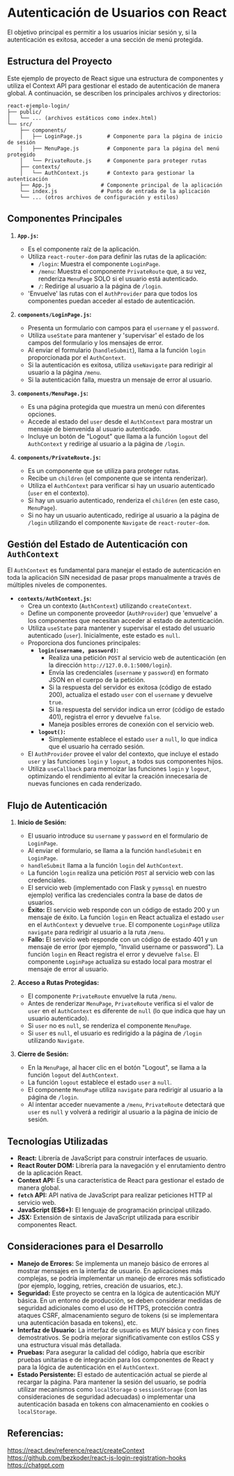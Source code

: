 # Autenticación de Usuarios con React

El objetivo principal es permitir a los usuarios iniciar sesión y, si la autenticación es exitosa, acceder a una sección de menú protegida.

## Estructura del Proyecto

Este ejemplo de proyecto de React sigue una estructura de componentes y utiliza el Context API para gestionar el estado de autenticación de manera global. A continuación, se describen los principales archivos y directorios:

```
react-ejemplo-login/
├── public/
│   └── ... (archivos estáticos como index.html)
└── src/
    ├── components/
    │   ├── LoginPage.js        # Componente para la página de inicio de sesión
    │   ├── MenuPage.js         # Componente para la página del menú protegido
    │   └── PrivateRoute.js     # Componente para proteger rutas
    ├── contexts/
    │   └── AuthContext.js      # Contexto para gestionar la autenticación
    ├── App.js                # Componente principal de la aplicación
    └── index.js              # Punto de entrada de la aplicación
    └── ... (otros archivos de configuración y estilos)
```

## Componentes Principales

1.  **`App.js`:**
    * Es el componente raíz de la aplicación.
    * Utiliza `react-router-dom` para definir las rutas de la aplicación:
        * `/login`: Muestra el componente `LoginPage`.
        * `/menu`: Muestra el componente `PrivateRoute` que, a su vez, renderiza `MenuPage` SOLO si el usuario está autenticado.
        * `/`: Redirige al usuario a la página de `/login`.
    * 'Envuelve' las rutas con el `AuthProvider` para que todos los componentes puedan acceder al estado de autenticación.

2.  **`components/LoginPage.js`:**
    * Presenta un formulario con campos para el `username` y el `password`.
    * Utiliza `useState` para mantener y 'supervisar' el estado de los campos del formulario y los mensajes de error.
    * Al enviar el formulario (`handleSubmit`), llama a la función `login` proporcionada por el `AuthContext`.
    * Si la autenticación es exitosa, utiliza `useNavigate` para redirigir al usuario a la página `/menu`.
    * Si la autenticación falla, muestra un mensaje de error al usuario.

3.  **`components/MenuPage.js`:**
    * Es una página protegida que muestra un menú con diferentes opciones.
    * Accede al estado del `user` desde el `AuthContext` para mostrar un mensaje de bienvenida al usuario autenticado.
    * Incluye un botón de "Logout" que llama a la función `logout` del `AuthContext` y redirige al usuario a la página de `/login`.

4.  **`components/PrivateRoute.js`:**
    * Es un componente que se utiliza para proteger rutas.
    * Recibe un `children` (el componente que se intenta renderizar).
    * Utiliza el `AuthContext` para verificar si hay un usuario autenticado (`user` en el contexto).
    * Si hay un usuario autenticado, renderiza el `children` (en este caso, `MenuPage`).
    * Si no hay un usuario autenticado, redirige al usuario a la página de `/login` utilizando el componente `Navigate` de `react-router-dom`.

## Gestión del Estado de Autenticación con `AuthContext`

El `AuthContext` es fundamental para manejar el estado de autenticación en toda la aplicación SIN necesidad de pasar props manualmente a través de múltiples niveles de componentes.

* **`contexts/AuthContext.js`:**
    * Crea un contexto (`AuthContext`) utilizando `createContext`.
    * Define un componente proveedor (`AuthProvider`) que 'envuelve' a los componentes que necesitan acceder al estado de autenticación.
    * Utiliza `useState` para mantener y supervisar el estado del usuario autenticado (`user`). Inicialmente, este estado es `null`.
    * Proporciona dos funciones principales:
        * **`login(username, password)`:**
            * Realiza una petición `POST` al servicio web de autenticación (en la dirección `http://127.0.0.1:5000/login`).
            * Envía las credenciales (`username` y `password`) en formato JSON en el cuerpo de la petición.
            * Si la respuesta del servidor es exitosa (código de estado 200), actualiza el estado `user` con el `username` y devuelve `true`.
            * Si la respuesta del servidor indica un error (código de estado 401), registra el error y devuelve `false`.
            * Maneja posibles errores de conexión con el servicio web.
        * **`logout()`:**
            * Simplemente establece el estado `user` a `null`, lo que indica que el usuario ha cerrado sesión.
    * El `AuthProvider` provee el valor del contexto, que incluye el estado `user` y las funciones `login` y `logout`, a todos sus componentes hijos.
    * Utiliza `useCallback` para memoizar las funciones `login` y `logout`, optimizando el rendimiento al evitar la creación innecesaria de nuevas funciones en cada renderizado.

## Flujo de Autenticación

1.  **Inicio de Sesión:**
    * El usuario introduce su `username` y `password` en el formulario de `LoginPage`.
    * Al enviar el formulario, se llama a la función `handleSubmit` en `LoginPage`.
    * `handleSubmit` llama a la función `login` del `AuthContext`.
    * La función `login` realiza una petición `POST` al servicio web con las credenciales.
    * El servicio web (implementado con Flask y `pymssql` en nuestro ejemplo) verifica las credenciales contra la base de datos de usuarios.
    * **Éxito:** El servicio web responde con un código de estado 200 y un mensaje de éxito. La función `login` en React actualiza el estado `user` en el `AuthContext` y devuelve `true`. El componente `LoginPage` utiliza `navigate` para redirigir al usuario a la ruta `/menu`.
    * **Fallo:** El servicio web responde con un código de estado 401 y un mensaje de error (por ejemplo, "Invalid username or password"). La función `login` en React registra el error y devuelve `false`. El componente `LoginPage` actualiza su estado local para mostrar el mensaje de error al usuario.

2.  **Acceso a Rutas Protegidas:**
    * El componente `PrivateRoute` envuelve la ruta `/menu`.
    * Antes de renderizar `MenuPage`, `PrivateRoute` verifica si el valor de `user` en el `AuthContext` es diferente de `null` (lo que indica que hay un usuario autenticado).
    * Si `user` no es `null`, se renderiza el componente `MenuPage`.
    * Si `user` es `null`, el usuario es redirigido a la página de `/login` utilizando `Navigate`.

3.  **Cierre de Sesión:**
    * En la `MenuPage`, al hacer clic en el botón "Logout", se llama a la función `logout` del `AuthContext`.
    * La función `logout` establece el estado `user` a `null`.
    * El componente `MenuPage` utiliza `navigate` para redirigir al usuario a la página de `/login`.
    * Al intentar acceder nuevamente a `/menu`, `PrivateRoute` detectará que `user` es `null` y volverá a redirigir al usuario a la página de inicio de sesión.

##  Tecnologías Utilizadas

* **React:** Librería de JavaScript para construir interfaces de usuario.
* **React Router DOM:** Librería para la navegación y el enrutamiento dentro de la aplicación React.
* **Context API:** Es una característica de React para gestionar el estado de manera global.
* **`fetch` API:** API nativa de JavaScript para realizar peticiones HTTP al servicio web.
* **JavaScript (ES6+):** El lenguaje de programación principal utilizado.
* **JSX:** Extensión de sintaxis de JavaScript utilizada para escribir componentes React.

## Consideraciones para el Desarrollo

* **Manejo de Errores:** Se implementa un manejo básico de errores al mostrar mensajes en la interfaz de usuario. En aplicaciones más complejas, se podría implementar un manejo de errores más sofisticado (por ejemplo, logging, retries, creación de usuarios, etc.).
* **Seguridad:** Este proyecto se centra en la lógica de autenticación MUY básica. En un entorno de producción, se deben considerar medidas de seguridad adicionales como el uso de HTTPS, protección contra ataques CSRF, almacenamiento seguro de tokens (si se implementara una autenticación basada en tokens), etc.
* **Interfaz de Usuario:** La interfaz de usuario es MUY básica y con fines demostrativos. Se podría mejorar significativamente con estilos CSS y una estructura visual más detallada.
* **Pruebas:** Para asegurar la calidad del código, habría que escribir pruebas unitarias e de integración para los componentes de React y para la lógica de autenticación en el `AuthContext`.
* **Estado Persistente:** El estado de autenticación actual se pierde al recargar la página. Para mantener la sesión del usuario, se podría utilizar mecanismos como `localStorage` o `sessionStorage` (con las consideraciones de seguridad adecuadas) o implementar una autenticación basada en tokens con almacenamiento en cookies o `localStorage`.

## Referencias:
https://react.dev/reference/react/createContext
https://github.com/bezkoder/react-js-login-registration-hooks
https://chatgpt.com

